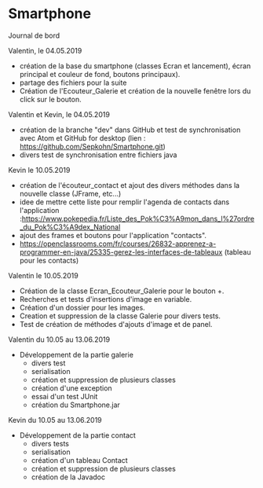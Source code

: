 # Smartphone
Journal de bord

Valentin, le 04.05.2019
 - création de la base du smartphone (classes Ecran et lancement), écran principal et couleur de fond, boutons principaux).
 - partage des fichiers pour la suite
 - Création de l'Ecouteur_Galerie et création de la nouvelle fenêtre lors du click sur le bouton.

 Valentin et Kevin, le 04.05.2019
 - création  de la branche "dev" dans GitHub et test de synchronisation avec Atom et GitHub for desktop (lien : https://github.com/Sepkohn/Smartphone.git)
 - divers test de synchronisation entre fichiers java

Kevin le 10.05.2019
 - création de l'écouteur_contact et ajout des divers méthodes dans la nouvelle classe (JFrame, etc...)
 - idee de mettre cette liste pour remplir l'agenda de contacts dans l'application :https://www.pokepedia.fr/Liste_des_Pok%C3%A9mon_dans_l%27ordre_du_Pok%C3%A9dex_National
 - ajout des frames et boutons pour l'application "contacts".
 - https://openclassrooms.com/fr/courses/26832-apprenez-a-programmer-en-java/25335-gerez-les-interfaces-de-tableaux (tableau pour les contacts)

Valentin le 10.05.2019
 - Création de la classe Ecran_Ecouteur_Galerie pour le bouton +.
 - Recherches et tests d'insertions d'image en variable.
 - Création d'un dossier pour les images.
 - Creation et suppression de la classe Galerie pour divers tests.
 - Test de création de méthodes d'ajouts d'image et de panel.

 Valentin du 10.05 au 13.06.2019
 - Développement de la partie galerie
    - divers test
    - serialisation
    - création et suppression de plusieurs classes
    - création d'une exception
    - essai d'un test JUnit
    - création du Smartphone.jar

 Kevin du 10.05 au 13.06.2019
 - Développement de la partie contact
    - divers tests
    - serialisation
    - création d'un tableau Contact
    - création et suppression de plusieurs classes
    - création de la Javadoc

 